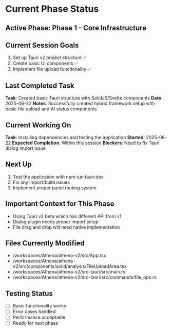 # Current Phase Status

## Active Phase: Phase 1 - Core Infrastructure

## Current Session Goals

1. Set up Tauri v2 project structure ✅
2. Create basic UI components ✅
3. Implement file upload functionality ✅

## Last Completed Task

**Task**: Created basic Tauri structure with SolidJS/Svelte components
**Date**: 2025-06-22
**Notes**: Successfully created hybrid framework setup with basic file upload and AI status components

## Current Working On

**Task**: Installing dependencies and testing the application
**Started**: 2025-06-22
**Expected Completion**: Within this session
**Blockers**: Need to fix Tauri dialog import issue

## Next Up

1. Test the application with npm run tauri:dev
2. Fix any import/build issues
3. Implement proper panel routing system

## Important Context for This Phase

- Using Tauri v2 beta which has different API from v1
- Dialog plugin needs proper import setup
- File drag and drop will need native implementation

## Files Currently Modified

- /workspaces/Athena/athena-v2/src/App.tsx
- /workspaces/Athena/athena-v2/src/components/solid/analysis/FileUploadArea.tsx
- /workspaces/Athena/athena-v2/src-tauri/src/main.rs
- /workspaces/Athena/athena-v2/src-tauri/src/commands/file_ops.rs

## Testing Status

- [ ] Basic functionality works
- [ ] Error cases handled
- [ ] Performance acceptable
- [ ] Ready for next phase